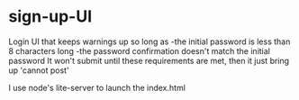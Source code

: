 # sign-up-UI

Login UI that keeps warnings up so long as 
  -the initial password is less than 8 characters long
  -the password confirmation doesn't match the initial password
It won't submit until these requirements are met, then it just bring up 'cannot post'

I use node's lite-server to launch the index.html
